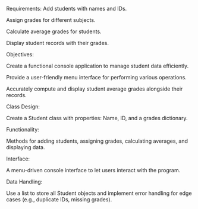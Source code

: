 Requirements:
Add students with names and IDs.

Assign grades for different subjects.

Calculate average grades for students.

Display student records with their grades.

Objectives:

Create a functional console application to manage student data efficiently.

Provide a user-friendly menu interface for performing various operations.

Accurately compute and display student average grades alongside their records.


Class Design:

Create a Student class with properties: Name, ID, and a grades dictionary.

Functionality:

Methods for adding students, assigning grades, calculating averages, and displaying data.

Interface:

A menu-driven console interface to let users interact with the program.

Data Handling:

Use a list to store all Student objects and implement error handling for edge cases (e.g., duplicate IDs, missing grades).